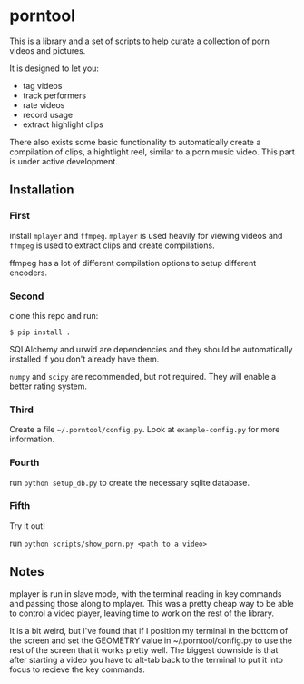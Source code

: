 porntool
========

This is a library and a set of scripts to help curate a collection of
porn videos and pictures.

It is designed to let you:
 * tag videos
 * track performers
 * rate videos
 * record usage
 * extract highlight clips

There also exists some basic functionality to automatically create a
compilation of clips, a hightlight reel, similar to a porn music
video.  This part is under active development.

Installation
---------------------

### First

install `mplayer` and `ffmpeg`. `mplayer` is used heavily for viewing videos and `ffmpeg` is 
used to extract clips and create compilations.

ffmpeg has a lot of different compilation options to setup different encoders.  

### Second

clone this repo and run:

`$ pip install .`

SQLAlchemy and urwid are dependencies and they should be automatically
installed if you don't already have them.

`numpy` and `scipy` are recommended, but not required.  They will
enable a better rating system.

### Third

Create a file `~/.porntool/config.py`. Look at `example-config.py`
for more information.

### Fourth

run `python setup_db.py` to create the necessary sqlite database.

### Fifth

Try it out!

run `python scripts/show_porn.py <path to a video>`


Notes
----------------------------

mplayer is run in slave mode, with the terminal reading in key commands and passing those along to mplayer.
This was a pretty cheap way to be able to control a video player, leaving time to work on the rest of the library.

It is a bit weird, but I've found that if I position my terminal in the bottom of the screen and set the GEOMETRY value in 
~/.porntool/config.py to use the rest of the screen that it works pretty well.  The biggest downside is that after starting a video
you have to alt-tab back to the terminal to put it into focus to recieve the key commands.